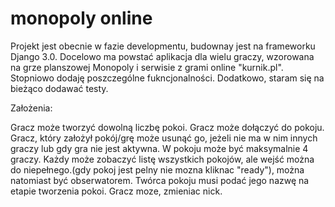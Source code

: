 # monopoly online

Projekt jest obecnie w fazie developmentu, budownay jest na frameworku Django 3.0. Docelowo ma powstać aplikacja dla wielu graczy, wzorowana na grze planszowej Monopoly i serwisie z grami online "kurnik.pl". Stopniowo dodaję poszczególne fukncjonalności. Dodatkowo, staram się na bieżąco dodawać testy.

Założenia: 


Gracz może tworzyć dowolną liczbę pokoi.
Gracz może dołączyć do pokoju.
Gracz, który założył pokój/grę może usunąć go, jeżeli nie ma w nim innych graczy lub gdy gra nie jest aktywna.
W pokoju może być maksymalnie 4 graczy.
Każdy może zobaczyć listę wszystkich pokojów, ale wejść można do niepełnego.(gdy pokoj jest pelny nie mozna kliknac "ready"), można natomiast być obserwatorem.
Twórca pokoju musi podać jego nazwę na etapie tworzenia pokoi.
Gracz moze, zmieniac nick.
